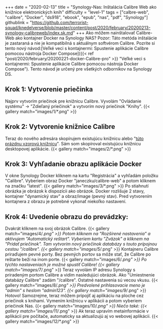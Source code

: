 +++
date = "2020-02-13"
title = "Synology-Nas: Inštalácia Calibre Web ako knižnice elektronických kníh"
difficulty = "level-1"
tags = ["calbre-web", "calibre", "Docker", "ds918", "ebook", "epub", "nas", "pdf", "Synology"]
githublink = "https://github.com/terrorist-squad/knedelverse/blob/master/content/post/2020/february/20200213-synology-calibreweb/index.sk.md"
+++
Ako môžem nainštalovať Calibre-Web ako kontajner Docker na Synology NAS? Pozor: Táto metóda inštalácie je zastaraná a nie je kompatibilná s aktuálnym softvérom Calibre. Pozrite si tento nový návod:[Veľké veci s kontajnermi: Spustenie aplikácie Calibre pomocou nástroja Docker Compose]({{< ref "post/2020/february/20200221-docker-Calibre-pro" >}} "Veľké veci s kontajnermi: Spustenie aplikácie Calibre pomocou nástroja Docker Compose"). Tento návod je určený pre všetkých odborníkov na Synology DS.
## Krok 1: Vytvorenie priečinka
Najprv vytvorím priečinok pre knižnicu Calibre.  Vyvolám "Ovládanie systému" -> "Zdieľaný priečinok" a vytvorím nový priečinok "Knihy".
{{< gallery match="images/1/*.png" >}}

##  Krok 2: Vytvorenie knižnice Calibre
Teraz do nového adresára skopírujem existujúcu knižnicu alebo "[túto prázdnu vzorovú knižnicu](https://drive.google.com/file/d/1zfeU7Jh3FO_jFlWSuZcZQfQOGD0NvXBm/view)". Sám som skopíroval existujúcu knižnicu desktopovej aplikácie.
{{< gallery match="images/2/*.png" >}}

## Krok 3: Vyhľadanie obrazu aplikácie Docker
V okne Synology Docker kliknem na kartu "Registrácia" a vyhľadám položku "Calibre". Vyberiem obraz Docker "janeczku/calibre-web" a potom kliknem na značku "latest".
{{< gallery match="images/3/*.png" >}}
Po stiahnutí obrázka je obrázok k dispozícii ako obrázok. Docker rozlišuje 2 stavy, kontajner "dynamický stav" a obraz/image (pevný stav). Pred vytvorením kontajnera z obrazu je potrebné vykonať niekoľko nastavení.
## Krok 4: Uvedenie obrazu do prevádzky:
Dvakrát kliknem na svoj obrázok Calibre.
{{< gallery match="images/4/*.png" >}}
Potom kliknem na "Rozšírené nastavenia" a aktivujem "Automatický reštart". Vyberiem kartu "Zväzok" a kliknem na "Pridať priečinok". Tam vytvorím nový priečinok databázy s touto prípojnou cestou "/calibre".
{{< gallery match="images/5/*.png" >}}
Kontajneru Calibre priraďujem pevné porty. Bez pevných portov sa môže stať, že Calibre po reštarte beží na inom porte.
{{< gallery match="images/6/*.png" >}}
Po týchto nastaveniach je možné spustiť Calibre!
{{< gallery match="images/7/*.png" >}}
Teraz vyvolám IP adresu Synology s priradeným portom Calibre a vidím nasledujúci obrázok. Ako "Umiestnenie databázy Calibre" zadám "/calibre". Ostatné nastavenia sú vecou vkusu.
{{< gallery match="images/8/*.png" >}}
Predvolené prihlasovacie meno je "admin" s heslom "admin123".
{{< gallery match="images/9/*.png" >}}
Hotovo! Samozrejme, teraz môžem pripojiť aj aplikáciu na ploche cez priečinok s knihami. Vymením knižnicu v aplikácii a potom vyberiem priečinok Nas.
{{< gallery match="images/10/*.png" >}}
Niečo také:
{{< gallery match="images/11/*.png" >}}
Ak teraz upravím metainformácie v aplikácii pre počítače, automaticky sa aktualizujú aj vo webovej aplikácii.
{{< gallery match="images/12/*.png" >}}
